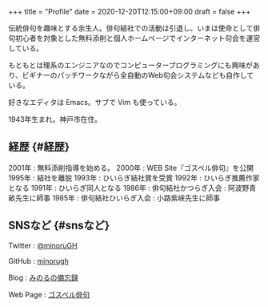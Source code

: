 +++
title = "Profile"
date = 2020-12-20T12:15:00+09:00
draft = false
+++

伝統俳句を趣味とする余生人。俳句結社での活動は引退し、いまは使命として俳句初心者を対象とした無料添削と個人ホームページでインターネット句会を運営している。

もともとは理系のエンジニアなのでコンピュータープログラミングにも興味があり、ビギナーのパッチワークながら全自動のWeb句会システムなども自作している。

好きなエディタは Emacs。サブで Vim も使っている。

1943年生まれ。神戸市在住。


## 経歴 {#経歴}

2001年
: 無料添削指導を始める。
2000年
: WEB Site『ゴスペル俳句』を公開
1995年
: 結社を離脱
1993年
: ひいらぎ結社賞を受賞
1992年
: ひいらぎ推薦作家となる
1991年
: ひいらぎ同人となる
1986年
: 俳句結社かつらぎ入会
: 阿波野青畝先生に師事
1985年
: 俳句結社ひいらぎ入会
: 小路紫峡先生に師事


## SNSなど {#snsなど}

Twitter
: [@minoruGH](https://twitter.com/minorugh)

GitHub
: [minorugh](https://github.com/minorugh)

Blog
: [みのるの備忘録](http://snap.minorugh.com)

Web Page
: [ゴスペル俳句](http://gospel-haiku.com)
